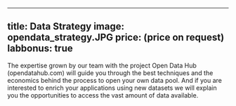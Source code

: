 

---
title: Data Strategy
image: opendata_strategy.JPG
price: (price on request)  
labbonus: true
---
The expertise grown by our team with the project Open Data Hub (opendatahub.com) will guide you through the best techniques and the economics behind the process to open your own data pool. And if you are interested to enrich your applications using new datasets we will explain you the opportunities to access the vast amount of data available.
<!--more--> 